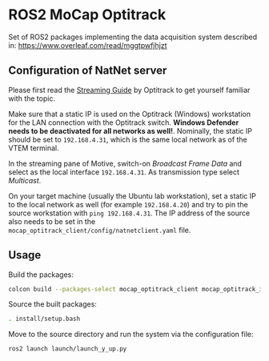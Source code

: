 # ROS2 MoCap Optitrack
Set of ROS2 packages implementing the data acquisition system described in: https://www.overleaf.com/read/mggtpwfjhjzt

## Configuration of NatNet server
Please first read the [Streaming Guide](https://v22.wiki.optitrack.com/index.php?title=Data_Streaming) by Optitrack to get yourself familiar with the topic.

Make sure that a static IP is used on the Optitrack (Windows) workstation for the LAN connection with the Optitrack switch. **Windows Defender needs to be deactivated for all networks as well!**. Nominally, the static IP should be set to `192.168.4.31`, which is the same local network as of the VTEM terminal. 

In the streaming pane of Motive, switch-on _Broadcast Frame Data_ and select as the local interface `192.168.4.31`. As transmission type select _Multicast_.

On your target machine (usually the Ubuntu lab workstation), set a static IP to the local network as well (for example `192.168.4.20`) and try to pin the source workstation with `ping 192.168.4.31`. The IP address of the source also needs to be set in the `mocap_optitrack_client/config/natnetclient.yaml` file.


## Usage
Build the packages: 
```bash
colcon build --packages-select mocap_optitrack_client mocap_optitrack_inv_kin mocap_optitrack_w2b
```

Source the built packages:
```bash
. install/setup.bash
```

Move to the source directory and run the system via the configuration file:
```bash
ros2 launch launch/launch_y_up.py
```
